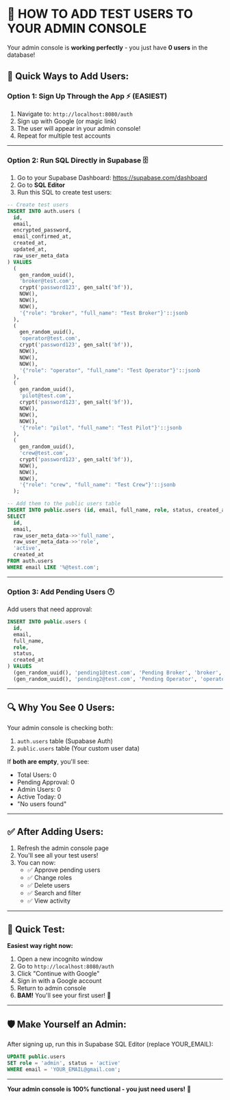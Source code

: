 # 🧪 HOW TO ADD TEST USERS TO YOUR ADMIN CONSOLE

Your admin console is **working perfectly** - you just have **0 users** in the database!

## 🎯 **Quick Ways to Add Users:**

### **Option 1: Sign Up Through the App** ⚡ (EASIEST)

1. Navigate to: `http://localhost:8080/auth`
2. Sign up with Google (or magic link)
3. The user will appear in your admin console!
4. Repeat for multiple test accounts

---

### **Option 2: Run SQL Directly in Supabase** 🗄️

1. Go to your Supabase Dashboard: https://supabase.com/dashboard
2. Go to **SQL Editor**
3. Run this SQL to create test users:

```sql
-- Create test users
INSERT INTO auth.users (
  id,
  email,
  encrypted_password,
  email_confirmed_at,
  created_at,
  updated_at,
  raw_user_meta_data
) VALUES 
  (
    gen_random_uuid(),
    'broker@test.com',
    crypt('password123', gen_salt('bf')),
    NOW(),
    NOW(),
    NOW(),
    '{"role": "broker", "full_name": "Test Broker"}'::jsonb
  ),
  (
    gen_random_uuid(),
    'operator@test.com',
    crypt('password123', gen_salt('bf')),
    NOW(),
    NOW(),
    NOW(),
    '{"role": "operator", "full_name": "Test Operator"}'::jsonb
  ),
  (
    gen_random_uuid(),
    'pilot@test.com',
    crypt('password123', gen_salt('bf')),
    NOW(),
    NOW(),
    NOW(),
    '{"role": "pilot", "full_name": "Test Pilot"}'::jsonb
  ),
  (
    gen_random_uuid(),
    'crew@test.com',
    crypt('password123', gen_salt('bf')),
    NOW(),
    NOW(),
    NOW(),
    '{"role": "crew", "full_name": "Test Crew"}'::jsonb
  );

-- Add them to the public users table
INSERT INTO public.users (id, email, full_name, role, status, created_at)
SELECT 
  id,
  email,
  raw_user_meta_data->>'full_name',
  raw_user_meta_data->>'role',
  'active',
  created_at
FROM auth.users
WHERE email LIKE '%@test.com';
```

---

### **Option 3: Add Pending Users** 🕐

Add users that need approval:

```sql
INSERT INTO public.users (
  id,
  email,
  full_name,
  role,
  status,
  created_at
) VALUES 
  (gen_random_uuid(), 'pending1@test.com', 'Pending Broker', 'broker', 'pending', NOW()),
  (gen_random_uuid(), 'pending2@test.com', 'Pending Operator', 'operator', 'pending', NOW());
```

---

## 🔍 **Why You See 0 Users:**

Your admin console is checking both:
1. `auth.users` table (Supabase Auth)
2. `public.users` table (Your custom user data)

If **both are empty**, you'll see:
- Total Users: 0
- Pending Approval: 0
- Admin Users: 0
- Active Today: 0
- "No users found"

---

## ✅ **After Adding Users:**

1. Refresh the admin console page
2. You'll see all your test users!
3. You can now:
   - ✅ Approve pending users
   - ✅ Change roles
   - ✅ Delete users
   - ✅ Search and filter
   - ✅ View activity

---

## 🚀 **Quick Test:**

**Easiest way right now:**

1. Open a new incognito window
2. Go to `http://localhost:8080/auth`
3. Click "Continue with Google"
4. Sign in with a Google account
5. Return to admin console
6. **BAM!** You'll see your first user! 🎉

---

## 🛡️ **Make Yourself an Admin:**

After signing up, run this in Supabase SQL Editor (replace YOUR_EMAIL):

```sql
UPDATE public.users 
SET role = 'admin', status = 'active'
WHERE email = 'YOUR_EMAIL@gmail.com';
```

---

**Your admin console is 100% functional - you just need users!** 🚀










